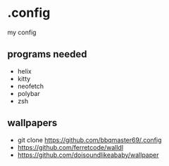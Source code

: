 # .config
my config

## programs needed
- helix
- kitty
- neofetch
- polybar
- zsh

## wallpapers
- git clone https://github.com/bbqmaster69/.config
- https://github.com/ferretcode/walldl
- https://github.com/doisoundlikeababy/wallpaper